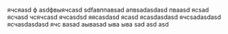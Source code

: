 ячсяasd
ф
asdфвыячсasd
sdfавппавsad
апвsadasdasd
пваasd
ясsad
ясчasd
чсячсasd
ячсasdsd
яясasdasd
ясasd
ясasdasdasd
ячсsadasdasd
ясчasdasdasd
ячс
ваsad
аываsad
ыва
ыва
sad
asd
asd
